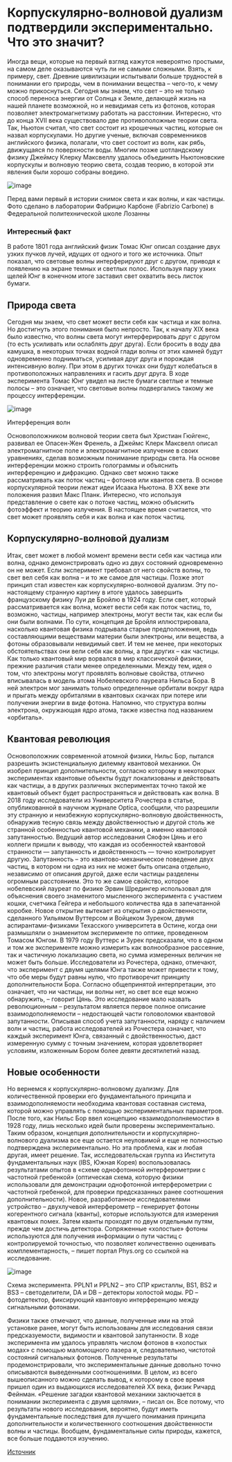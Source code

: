 # Корпускулярно-волновой дуализм подтвердили экспериментально. Что это значит?
Иногда вещи, которые на первый взгляд кажутся невероятно простыми, на самом деле оказываются чуть ли не самыми сложными. Взять, к примеру, свет. Древние цивилизации испытывали больше трудностей в понимании его природы, чем в понимании вещества – чего-то, к чему можно прикоснуться. Сегодня мы знаем, что свет – это не только способ переноса энергии от Солнца к Земле, делающей жизнь на нашей планете возможной, но и невидимая сеть из фотонов, которая позволяет электромагнетизму работать на расстоянии. Интересно, что до конца XVII века существовало две противоположные теории света. Так, Ньютон считал, что свет состоит из крошечных частиц, которые он назвал корпускулами. Но другие ученые, включая современников английского физика, полагали, что свет состоит из волн, как рябь, движущаяся по поверхности воды. Многим позже шотландскому физику Джеймсу Клерку Максвеллу удалось объединить Ньютоновские корпускулы и волновую теорию света, создав теорию, в которой эти явления были хорошо собраны воедино.

![image](https://user-images.githubusercontent.com/89749224/131265056-b99e6a40-e038-4547-8b29-7cce26421e81.png)
 
Перед вами первый в истории снимок света и как волны, и как частицы. Фото сделано в лаборатории Фабрицио Карбоне (Fabrizio Carbone) в Федеральной политехнической школе Лозанны
### Интересный факт
В работе 1801 года английский физик Томас Юнг описал создание двух узких пучков лучей, идущих от одного и того же источника. Опыт показал, что световые волны интерферируют друг с другом, приводя к появлению на экране темных и светлых полос. Используя пару узких щелей Юнг в конечном итоге заставил свет охватить весь листок бумаги.
## Природа света
Сегодня мы знаем, что свет может вести себя как частица и как волна. Но достигнуть этого понимания было непросто. Так, к началу XIX века было известно, что волны света могут интерферировать друг с другом (то есть усиливать или ослаблять друг друга).
Если бросить в воду два камушка, в некоторых точках водной глади волны от этих камней будут одновременно подниматься, усиливая друг друга и порождая интенсивную волну. При этом в других точках они будут колебаться в противоположных направлениях и гасить друг друга. В ходе эксперимента Томас Юнг увидел на листе бумаги светлые и темные полосы – это означает, что световые волны подвергались такому же процессу интерференции.

 ![image](https://user-images.githubusercontent.com/89749224/131265091-75f48103-e70d-413c-aed6-b8ab9c18e8d6.png)
 
Интерференция волн

Основоположником волновой теории света был Христиан Гюйгенс, развивал ее Опасен-Жен Френель, а Джеймс Клерк Максвелл описал электромагнитное поле и электромагнитное излучение в своих уравнениях, сделав возможным понимание природы света. На основе интерференции можно строить голограммы и объяснить интерференцию и дифракцию.
Однако свет можно также рассматривать как поток частиц – фотонов или квантов света. В основе корпускулярной теории лежат идеи Исаака Ньютона. В ХХ веке эти положения развил Макс Планк. Интересно, что используя представление о свете как о потоке частиц, можно объяснить фотоэффект и теорию излучения. В настоящее время считается, что свет может проявлять себя и как волна и как поток частиц.
## Корпускулярно-волновой дуализм
Итак, свет может в любой момент времени вести себя как частица или волна, однако демонстрировать одно из двух состояний одновременно он не может. Если эксперимент требовал от него свойств волны, то свет вел себя как волна – и то же самое для частицы. Позже этот принцип стал известен как корпускулярно-волновой дуализм.
Эту по-настоящему странную картину в итоге удалось завершить французскому физику Луи де Бройлю в 1924 году. Если свет, который рассматривается как волна, может вести себя как поток частиц, то, возможно, частицы, например электроны, могут вести так, как если бы они были волнами.
По сути, концепция де Бройля иллюстрировала, насколько квантовая физика подрывала старые предположения, ведь составляющими веществами материи были электроны, или вещества, а фотоны образовывали невидимый свет. И тем не менее, при некоторых обстоятельствах они вели себя как волны, а при других – как частицы. Как только квантовый мир ворвался в мир классической физики, прежние различия стали менее определенными.
Между тем, идея о том, что электроны могут проявлять волновые свойства, отлично вписывалась в модель атома Нобелевского лауреата Нильса Бора. В ней электрон мог занимать только определенные орбитали вокруг ядра и прыгать между орбиталями в квантовых скачках при потере или получении энергии в виде фотона. Напомню, что структура волны электрона, окружающая ядро атома, также известна под названием «орбиталь».
## Квантовая революция
Основоположник современной атомной физики, Нильс Бор, пытался разрешить экзистенциальную дилемму квантовой механики. Он изобрел принцип дополнительности, согласно которому в некоторых экспериментах квантовые объекты будут локализованы и действовать как частицы, а в других различных экспериментах точно такой же квантовый объект будет распространяться и действовать как волна.
В 2018 году исследователи из Университета Рочестера в статье, опубликованной в научном журнале Optica, сообщили, что разрешили эту странную и неизбежную корпускулярно-волновую двойственность, обнаружив тесную связь между двойственностью и другой столь же странной особенностью квантовой механики, а именно квантовой запутанностью. 
Ведущий автор исследования Сяофэн Цянь и его коллеги пришли к выводу, что каждая из особенностей квантовой странности — запутанность и двойственность — точно контролирует другую.
Запутанность – это квантово-механическое поведение двух частиц, в котором ни одна из них не может быть описана отдельно, независимо от описания другой, даже если частицы разделены огромным расстоянием. Это то же самое свойство, которое нобелевский лауреат по физике Эрвин Шредингер использовал для объяснения своего знаменитого мысленного эксперимента с участием кошки, счетчика Гейгера и небольшого количества яда в запечатанной коробке.
Новое открытие вытекает из открытия о двойственности, сделанного Уильямом Вуттерсом и Войцеком Зуреком, двумя аспирантами-физиками Техасского университета в Остине, когда они размышляли о знаменитом эксперименте по оптике, проведенном Томасом Юнгом. В 1979 году Вуттерс и Зурек предсказали, что в одном и том же эксперименте можно измерить как волнообразное рассеяние, так и частичную локализацию света, но сумма измеренных величин не может быть больше.
Исследователи из Рочестера, однако, отмечают, что эксперимент с двумя щелями Юнга также может привести к тому, что обе меры будут равны нулю, что противоречит принципу дополнительности Бора. Согласно общепринятой интерпретации, это означает, что ни частицы, ни волны нет, но свет все еще можно обнаружить, – говорит Цянь.
Это исследование мало назвать революционным – результатом является первое полное описание взаимодополняемости – недостающей части головоломки квантовой запутанности. Описывая способ учета запутанности, наряду с наличием волн и частиц, работа исследователей из Рочестера означает, что каждый эксперимент Юнга, связанный с двойственностью, даст измеренную сумму с точным значением, которая удовлетворяет условиям, изложенным Бором более девяти десятилетий назад.
## Новые особенности
Но вернемся к корпускулярно-волновому дуализму. Для количественной проверки его фундаментального принципа и взаимодополняемости необходима квантовая составная система, которой можно управлять с помощью экспериментальных параметров. После того, как Нильс Бор ввел концепцию «взаимодополняемости» в 1928 году, лишь несколько идей были проверены экспериментально.
Таким образом, концепция дополнительности и корпускулярно-волнового дуализма все еще остается неуловимой и еще не полностью подтверждена экспериментально.
Но эта проблема, как и любая другая, имеет решение. Так, исследовательская группа из Института фундаментальных наук (IBS, Южная Корея) воспользовалась результатами опытов в «схеме однофотонной интерферометрии с частотной гребенкой» (оптическая схема, которую физики использовали для демонстрации однофотонной интерферометрии с частотной гребенкой, для проверки предсказанных ранее соотношения дополнительности).
Новое, разработанное исследователями устройство – двухлучевой интерферометр – генерирует фотоны когерентного сигнала (кванты), которые используются для измерения квантовых помех. Затем кванты проходят по двум отдельным путям, прежде чем достичь детектора.
Сопряженные «холостые» фотоны используются для получения информации о пути частиц с контролируемой точностью, что позволяет количественно оценивать комплементарность, – пишет портал Phys.org со ссылкой на исследование.

 ![image](https://user-images.githubusercontent.com/89749224/131265105-a013b6c2-2356-49fc-9a90-40ecdc3bf650.png)
 
Схема эксперимента. PPLN1 и PPLN2 – это СПР кристаллы, BS1, BS2 и BS3 – светоделители, DA и DB – детекторы холостой моды. PD – фотодетектор, фиксирующий квантовую интерференцию между сигнальными фотонами.

Физики также отмечают, что данные, полученные ими на этой установке ранее, могут быть использованы для исследования связи предсказуемости, видимости и квантовой запутанности. В ходе эксперимента им удалось управлять числом фотонов в «холостых модах» с помощью маломощного лазера и, следовательно, чистотой состояний сигнальных фотонов. Полученные результаты продемонстрировали, что экспериментальные данные довольно точно описываются выведенными соотношениями.
В целом, из всего вышеописанного можно сделать вывод, к которому в свое время пришел один из выдающихся исследователей ХХ века, физик Ричард Фейнман. «Решение загадки квантовой механики заключается в понимании эксперимента с двумя щелями», – писал он.
Все потому, что результаты нового исследования, вероятно, будут иметь фундаментальные последствия для лучшего понимания принципа дополнительности и количественного соотношения двойственности волны и частицы. Вообщем, фундаментальные силы природы, кажется, все больше поддаются изучению.

[Источник](https://hi-news.ru/science/korpuskulyarno-volnovoj-dualizm-poluchil-eksperimentalnoe-podtverzhdenie-chto-eto-znachit.html)
